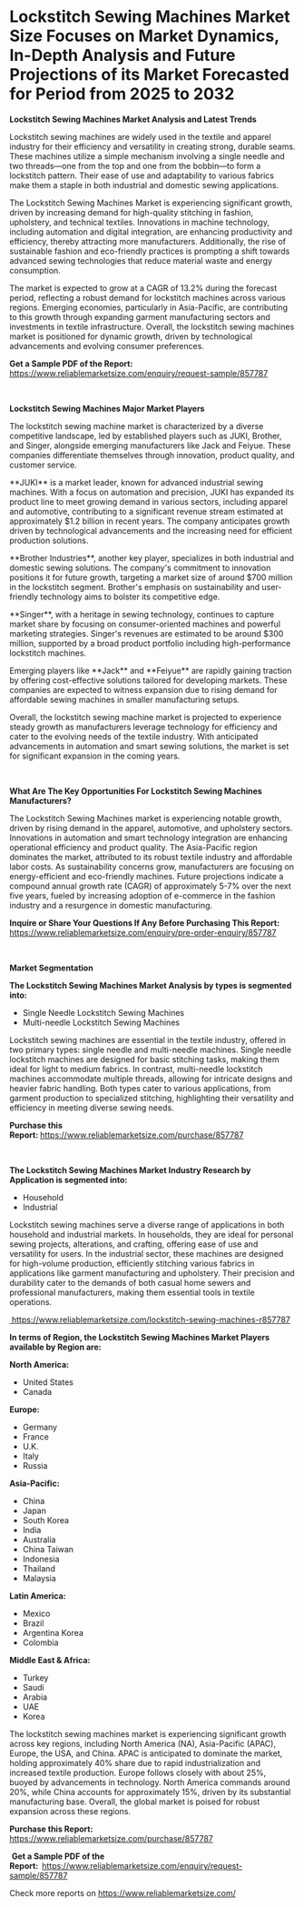 <p><h1>Lockstitch Sewing Machines Market Size Focuses on Market Dynamics, In-Depth Analysis and Future Projections of its Market Forecasted for Period from 2025 to 2032</h1></p><p><strong>Lockstitch Sewing Machines Market Analysis and Latest Trends</strong></p>
<p><p>Lockstitch sewing machines are widely used in the textile and apparel industry for their efficiency and versatility in creating strong, durable seams. These machines utilize a simple mechanism involving a single needle and two threads—one from the top and one from the bobbin—to form a lockstitch pattern. Their ease of use and adaptability to various fabrics make them a staple in both industrial and domestic sewing applications.</p><p>The Lockstitch Sewing Machines Market is experiencing significant growth, driven by increasing demand for high-quality stitching in fashion, upholstery, and technical textiles. Innovations in machine technology, including automation and digital integration, are enhancing productivity and efficiency, thereby attracting more manufacturers. Additionally, the rise of sustainable fashion and eco-friendly practices is prompting a shift towards advanced sewing technologies that reduce material waste and energy consumption.</p><p>The market is expected to grow at a CAGR of 13.2% during the forecast period, reflecting a robust demand for lockstitch machines across various regions. Emerging economies, particularly in Asia-Pacific, are contributing to this growth through expanding garment manufacturing sectors and investments in textile infrastructure. Overall, the lockstitch sewing machines market is positioned for dynamic growth, driven by technological advancements and evolving consumer preferences.</p></p>
<p><strong>Get a Sample PDF of the Report:&nbsp;</strong> <a href="https://www.reliablemarketsize.com/enquiry/request-sample/857787?utm_campaign=2482&utm_medium=2&utm_source=Github&utm_content=ia&utm_term=09042025&utm_id=lockstitch-sewing-machines">https://www.reliablemarketsize.com/enquiry/request-sample/857787</a></p>
<p>&nbsp;</p>
<p><strong>Lockstitch Sewing Machines Major Market Players</strong></p>
<p><p>The lockstitch sewing machine market is characterized by a diverse competitive landscape, led by established players such as JUKI, Brother, and Singer, alongside emerging manufacturers like Jack and Feiyue. These companies differentiate themselves through innovation, product quality, and customer service.</p><p>**JUKI** is a market leader, known for advanced industrial sewing machines. With a focus on automation and precision, JUKI has expanded its product line to meet growing demand in various sectors, including apparel and automotive, contributing to a significant revenue stream estimated at approximately $1.2 billion in recent years. The company anticipates growth driven by technological advancements and the increasing need for efficient production solutions.</p><p>**Brother Industries**, another key player, specializes in both industrial and domestic sewing solutions. The company's commitment to innovation positions it for future growth, targeting a market size of around $700 million in the lockstitch segment. Brother's emphasis on sustainability and user-friendly technology aims to bolster its competitive edge.</p><p>**Singer**, with a heritage in sewing technology, continues to capture market share by focusing on consumer-oriented machines and powerful marketing strategies. Singer's revenues are estimated to be around $300 million, supported by a broad product portfolio including high-performance lockstitch machines.</p><p>Emerging players like **Jack** and **Feiyue** are rapidly gaining traction by offering cost-effective solutions tailored for developing markets. These companies are expected to witness expansion due to rising demand for affordable sewing machines in smaller manufacturing setups.</p><p>Overall, the lockstitch sewing machine market is projected to experience steady growth as manufacturers leverage technology for efficiency and cater to the evolving needs of the textile industry. With anticipated advancements in automation and smart sewing solutions, the market is set for significant expansion in the coming years.</p></p>
<p>&nbsp;</p>
<p><strong>What Are The Key Opportunities For Lockstitch Sewing Machines Manufacturers?</strong></p>
<p><p>The Lockstitch Sewing Machines market is experiencing notable growth, driven by rising demand in the apparel, automotive, and upholstery sectors. Innovations in automation and smart technology integration are enhancing operational efficiency and product quality. The Asia-Pacific region dominates the market, attributed to its robust textile industry and affordable labor costs. As sustainability concerns grow, manufacturers are focusing on energy-efficient and eco-friendly machines. Future projections indicate a compound annual growth rate (CAGR) of approximately 5-7% over the next five years, fueled by increasing adoption of e-commerce in the fashion industry and a resurgence in domestic manufacturing.</p></p>
<p><strong>Inquire or Share Your Questions If Any Before Purchasing This Report:</strong> <a href="https://www.reliablemarketsize.com/enquiry/pre-order-enquiry/857787?utm_campaign=2482&utm_medium=2&utm_source=Github&utm_content=ia&utm_term=09042025&utm_id=lockstitch-sewing-machines">https://www.reliablemarketsize.com/enquiry/pre-order-enquiry/857787</a></p>
<p>&nbsp;</p>
<p><strong>Market Segmentation</strong></p>
<p><strong>The Lockstitch Sewing Machines Market Analysis by types is segmented into:</strong></p>
<p><ul><li>Single Needle Lockstitch Sewing Machines</li><li>Multi-needle Lockstitch Sewing Machines</li></ul></p>
<p><p>Lockstitch sewing machines are essential in the textile industry, offered in two primary types: single needle and multi-needle machines. Single needle lockstitch machines are designed for basic stitching tasks, making them ideal for light to medium fabrics. In contrast, multi-needle lockstitch machines accommodate multiple threads, allowing for intricate designs and heavier fabric handling. Both types cater to various applications, from garment production to specialized stitching, highlighting their versatility and efficiency in meeting diverse sewing needs.</p></p>
<p><strong>Purchase this Report:&nbsp;</strong><a href="https://www.reliablemarketsize.com/purchase/857787?utm_campaign=2482&utm_medium=2&utm_source=Github&utm_content=ia&utm_term=09042025&utm_id=lockstitch-sewing-machines">https://www.reliablemarketsize.com/purchase/857787</a></p>
<p>&nbsp;</p>
<p><strong>The Lockstitch Sewing Machines Market Industry Research by Application is segmented into:</strong></p>
<p><ul><li>Household</li><li>Industrial</li></ul></p>
<p><p>Lockstitch sewing machines serve a diverse range of applications in both household and industrial markets. In households, they are ideal for personal sewing projects, alterations, and crafting, offering ease of use and versatility for users. In the industrial sector, these machines are designed for high-volume production, efficiently stitching various fabrics in applications like garment manufacturing and upholstery. Their precision and durability cater to the demands of both casual home sewers and professional manufacturers, making them essential tools in textile operations.</p></p>
<p><a href="https://www.reliablemarketsize.com/lockstitch-sewing-machines-r857787?utm_campaign=2482&utm_medium=2&utm_source=Github&utm_content=ia&utm_term=09042025&utm_id=lockstitch-sewing-machines">&nbsp;https://www.reliablemarketsize.com/lockstitch-sewing-machines-r857787</a></p>
<p><strong>In terms of Region, the Lockstitch Sewing Machines Market Players available by Region are:</strong></p>
<p>
    <p> <strong> North America: </strong>
        <ul>
            <li>United States</li>
            <li>Canada</li>
        </ul>
        </p> 
    <p> <strong> Europe: </strong>
        <ul>
            <li>Germany</li>
            <li>France</li>
            <li>U.K.</li>
            <li>Italy</li>
            <li>Russia</li>
        </ul>
        </p> 
    <p> <strong> Asia-Pacific: </strong>
        <ul>
            <li>China</li>
            <li>Japan</li>
            <li>South Korea</li>
            <li>India</li>
            <li>Australia</li>
            <li>China Taiwan</li>
            <li>Indonesia</li>
            <li>Thailand</li>
            <li>Malaysia</li>
        </ul>
        </p> 
    <p> <strong> Latin America: </strong>
        <ul>
            <li>Mexico</li>
            <li>Brazil</li>
            <li>Argentina Korea</li>
            <li>Colombia</li>
        </ul>
        </p> 
    <p> <strong> Middle East & Africa: </strong>
        <ul>
            <li>Turkey</li>
            <li>Saudi</li>
            <li>Arabia</li>
            <li>UAE</li>
            <li>Korea</li>
        </ul>
    </p>
    </p>
<p><p>The lockstitch sewing machines market is experiencing significant growth across key regions, including North America (NA), Asia-Pacific (APAC), Europe, the USA, and China. APAC is anticipated to dominate the market, holding approximately 40% share due to rapid industrialization and increased textile production. Europe follows closely with about 25%, buoyed by advancements in technology. North America commands around 20%, while China accounts for approximately 15%, driven by its substantial manufacturing base. Overall, the global market is poised for robust expansion across these regions.</p></p>
<p><strong>Purchase this Report: </strong><a href="https://www.reliablemarketsize.com/purchase/857787?utm_campaign=2482&utm_medium=2&utm_source=Github&utm_content=ia&utm_term=09042025&utm_id=lockstitch-sewing-machines">https://www.reliablemarketsize.com/purchase/857787</a></p>
<p>&nbsp;<strong>Get a Sample PDF of the Report:&nbsp;&nbsp;</strong><a href="https://www.reliablemarketsize.com/enquiry/request-sample/857787?utm_campaign=2482&utm_medium=2&utm_source=Github&utm_content=ia&utm_term=09042025&utm_id=lockstitch-sewing-machines">https://www.reliablemarketsize.com/enquiry/request-sample/857787</a></p>
<p><strong></strong></p>
<p>Check more reports on <a href="https://www.reliablemarketsize.com/?utm_campaign=2482&utm_medium=2&utm_source=Github&utm_content=ia&utm_term=09042025&utm_id=lockstitch-sewing-machines">https://www.reliablemarketsize.com/</a></p>